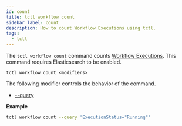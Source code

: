 ```yaml
---
id: count
title: tctl workflow count
sidebar_label: count
description: How to count Workflow Executions using tctl.
tags:
  - tctl
---
```


The `tctl workflow count` command counts [Workflow Executions](/concepts/what-is-a-workflow-execution).
This command requires Elasticsearch to be enabled.

`tctl workflow count <modifiers>`

The following modifier controls the behavior of the command.

- [--query](/tctl-v2/modifiers#--query)

**Example**

```bash
tctl workflow count --query 'ExecutionStatus="Running"'
```
